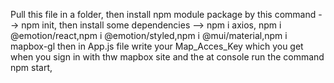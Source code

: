 Pull this file in a folder,
then install npm module package by this command --> npm init,
then install some dependencies --> npm i axios, npm i @emotion/react,npm i  @emotion/styled,npm i @mui/material,npm i mapbox-gl
then in App.js file write your Map_Acces_Key which you get when you sign in with thw mapbox site and the at console run the command npm start,

   
 
